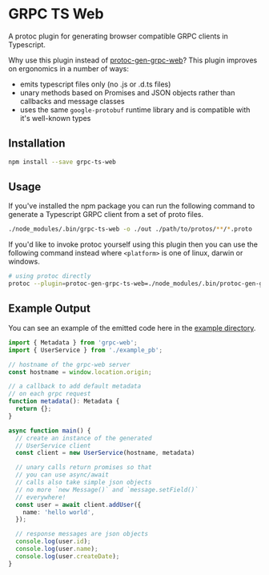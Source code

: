 # GRPC TS Web

A protoc plugin for generating browser compatible GRPC clients in Typescript.

Why use this plugin instead of [protoc-gen-grpc-web](https://github.com/grpc/grpc-web)? This plugin improves on ergonomics in a number of ways:

- emits typescript files only (no .js or .d.ts files)
- unary methods based on Promises and JSON objects rather than callbacks and message classes
- uses the same `google-protobuf` runtime library and is compatible with it's well-known types

## Installation

```bash
npm install --save grpc-ts-web
```

## Usage

If you've installed the npm package you can run the following command to generate
a Typescript GRPC client from a set of proto files.

```bash
./node_modules/.bin/grpc-ts-web -o ./out ./path/to/protos/**/*.proto
```

If you'd like to invoke protoc yourself using this plugin then you can use the following command
instead where `<platform>` is one of linux, darwin or windows.

```bash
# using protoc directly
protoc --plugin=protoc-gen-grpc-ts-web=./node_modules/.bin/protoc-gen-grpc-ts-web-<platform>-amd64 --grpc-ts-web_out ./sdk
```

## Example Output

You can see an example of the emitted code here in the [example directory](https://github.com/Place1/protoc-gen-grpc-ts-web/tree/master/example).

```typescript
import { Metadata } from 'grpc-web';
import { UserService } from './example_pb';

// hostname of the grpc-web server
const hostname = window.location.origin;

// a callback to add default metadata
// on each grpc request
function metadata(): Metadata {
  return {};
}

async function main() {
  // create an instance of the generated
  // UserService client
  const client = new UserService(hostname, metadata)

  // unary calls return promises so that
  // you can use async/await
  // calls also take simple json objects
  // no more `new Message()` and `message.setField()`
  // everywhere!
  const user = await client.addUser({
    name: 'hello world',
  });

  // response messages are json objects
  console.log(user.id);
  console.log(user.name);
  console.log(user.createDate);
}
```
